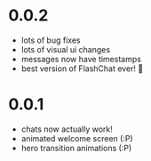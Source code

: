 0.0.2
===
- lots of bug fixes
- lots of visual ui changes
- messages now have timestamps
- best version of FlashChat ever! :tada:


0.0.1
===
- chats now actually work!
- animated welcome screen (:P)
- hero transition animations (:P)
